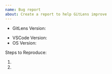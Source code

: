 ```yaml
---
name: Bug report
about: Create a report to help GitLens improve
---
```


<!-- Please search existing issues to avoid creating duplicates. -->
<!-- Also for any git related or intermittent issues, please enable output channel logging by setting `"gitlens.outputLevel": "verbose"` in your settings.json. This will enable logging to the GitLens channel in the Output pane. Once enabled, please attempt to reproduce the issue (if possible) and attach the relevant log lines from the GitLens channel.
-->

- GitLens Version:
<!-- Use Help > Report Issue to prefill these. -->
- VSCode Version:
- OS Version:

Steps to Reproduce:

1.
2.
